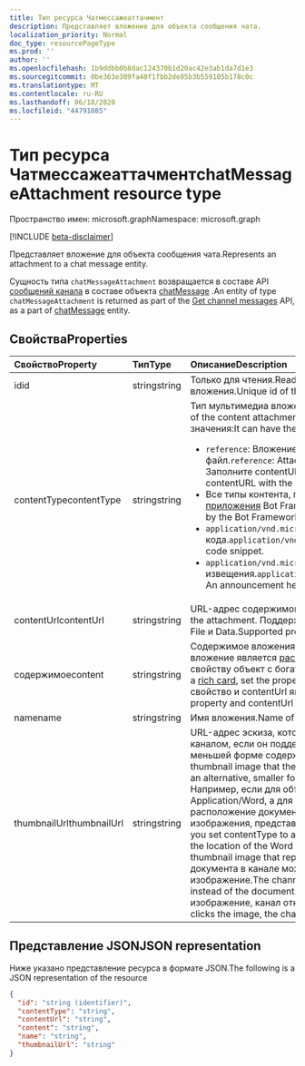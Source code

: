 ```yaml
---
title: Тип ресурса Чатмессажеаттачмент
description: Представляет вложение для объекта сообщения чата.
localization_priority: Normal
doc_type: resourcePageType
ms.prod: ''
author: ''
ms.openlocfilehash: 1b9ddbb0b8dac124370b1d20ac42e3ab1da7d1e3
ms.sourcegitcommit: 0be363e309fa40f1fbb2de85b3b559105b178c0c
ms.translationtype: MT
ms.contentlocale: ru-RU
ms.lasthandoff: 06/18/2020
ms.locfileid: "44791085"
---
```

# <a name="chatmessageattachment-resource-type"></a><span data-ttu-id="85cd1-103">Тип ресурса Чатмессажеаттачмент</span><span class="sxs-lookup"><span data-stu-id="85cd1-103">chatMessageAttachment resource type</span></span>

<span data-ttu-id="85cd1-104">Пространство имен: microsoft.graph</span><span class="sxs-lookup"><span data-stu-id="85cd1-104">Namespace: microsoft.graph</span></span>

[!INCLUDE [beta-disclaimer](../../includes/beta-disclaimer.md)]

<span data-ttu-id="85cd1-105">Представляет вложение для объекта сообщения чата.</span><span class="sxs-lookup"><span data-stu-id="85cd1-105">Represents an attachment to a chat message entity.</span></span>

<span data-ttu-id="85cd1-106">Сущность типа `chatMessageAttachment` возвращается в составе API [сообщений канала](../api/channel-list-messages.md) в составе объекта [chatMessage](chatmessage.md) .</span><span class="sxs-lookup"><span data-stu-id="85cd1-106">An entity of type `chatMessageAttachment` is returned as part of the [Get channel messages](../api/channel-list-messages.md) API, as a part of [chatMessage](chatmessage.md) entity.</span></span>

## <a name="properties"></a><span data-ttu-id="85cd1-107">Свойства</span><span class="sxs-lookup"><span data-stu-id="85cd1-107">Properties</span></span>
| <span data-ttu-id="85cd1-108">Свойство</span><span class="sxs-lookup"><span data-stu-id="85cd1-108">Property</span></span>     | <span data-ttu-id="85cd1-109">Тип</span><span class="sxs-lookup"><span data-stu-id="85cd1-109">Type</span></span>   |<span data-ttu-id="85cd1-110">Описание</span><span class="sxs-lookup"><span data-stu-id="85cd1-110">Description</span></span>|
|:---------------|:--------|:----------|
|<span data-ttu-id="85cd1-111">id</span><span class="sxs-lookup"><span data-stu-id="85cd1-111">id</span></span>|<span data-ttu-id="85cd1-112">string</span><span class="sxs-lookup"><span data-stu-id="85cd1-112">string</span></span>| <span data-ttu-id="85cd1-113">Только для чтения.</span><span class="sxs-lookup"><span data-stu-id="85cd1-113">Read-only.</span></span> <span data-ttu-id="85cd1-114">Уникальный идентификатор вложения.</span><span class="sxs-lookup"><span data-stu-id="85cd1-114">Unique id of the attachment.</span></span>|
|<span data-ttu-id="85cd1-115">contentType</span><span class="sxs-lookup"><span data-stu-id="85cd1-115">contentType</span></span>| <span data-ttu-id="85cd1-116">string</span><span class="sxs-lookup"><span data-stu-id="85cd1-116">string</span></span> | <span data-ttu-id="85cd1-117">Тип мультимедиа вложенного содержимого.</span><span class="sxs-lookup"><span data-stu-id="85cd1-117">The media type of the content attachment.</span></span> <span data-ttu-id="85cd1-118">Он может иметь следующие значения:</span><span class="sxs-lookup"><span data-stu-id="85cd1-118">It can have the following values:</span></span> <br><ul><li><span data-ttu-id="85cd1-119">`reference`: Вложение — это ссылка на другой файл.</span><span class="sxs-lookup"><span data-stu-id="85cd1-119">`reference`: Attachment is a link to another file.</span></span> <span data-ttu-id="85cd1-120">Заполните contentURL ссылкой на объект.</span><span class="sxs-lookup"><span data-stu-id="85cd1-120">Populate the contentURL with the link to the object.</span></span></li><li><span data-ttu-id="85cd1-121">Все типы контента, поддерживаемые [объектом приложения](/azure/bot-service/rest-api/bot-framework-rest-connector-api-reference?view=azure-bot-service-4.0#attachment-object) Bot Framework</span><span class="sxs-lookup"><span data-stu-id="85cd1-121">Any contentTypes supported by the Bot Framework's [Attachment object](/azure/bot-service/rest-api/bot-framework-rest-connector-api-reference?view=azure-bot-service-4.0#attachment-object)</span></span></li><li><span data-ttu-id="85cd1-122">`application/vnd.microsoft.card.codesnippet`: Фрагмент кода.</span><span class="sxs-lookup"><span data-stu-id="85cd1-122">`application/vnd.microsoft.card.codesnippet`: A code snippet.</span></span> </li><li><span data-ttu-id="85cd1-123">`application/vnd.microsoft.card.announcement`: Заголовок извещения.</span><span class="sxs-lookup"><span data-stu-id="85cd1-123">`application/vnd.microsoft.card.announcement`: An announcement header.</span></span> </li>|
|<span data-ttu-id="85cd1-124">contentUrl</span><span class="sxs-lookup"><span data-stu-id="85cd1-124">contentUrl</span></span>|<span data-ttu-id="85cd1-125">string</span><span class="sxs-lookup"><span data-stu-id="85cd1-125">string</span></span>|<span data-ttu-id="85cd1-126">URL-адрес содержимого вложения.</span><span class="sxs-lookup"><span data-stu-id="85cd1-126">URL for the content of the attachment.</span></span> <span data-ttu-id="85cd1-127">Поддерживаемые протоколы: HTTP, HTTPS, File и Data.</span><span class="sxs-lookup"><span data-stu-id="85cd1-127">Supported protocols: http, https, file and data.</span></span>|
|<span data-ttu-id="85cd1-128">содержимое</span><span class="sxs-lookup"><span data-stu-id="85cd1-128">content</span></span>|<span data-ttu-id="85cd1-129">string</span><span class="sxs-lookup"><span data-stu-id="85cd1-129">string</span></span>|<span data-ttu-id="85cd1-130">Содержимое вложения.</span><span class="sxs-lookup"><span data-stu-id="85cd1-130">The content of the attachment.</span></span> <span data-ttu-id="85cd1-131">Если вложение является [расширенной карточкой](/microsoftteams/platform/task-modules-and-cards/cards/cards-reference), задайте свойству объект с богатыми карточками.</span><span class="sxs-lookup"><span data-stu-id="85cd1-131">If the attachment is a [rich card](/microsoftteams/platform/task-modules-and-cards/cards/cards-reference), set the property to the rich card object.</span></span> <span data-ttu-id="85cd1-132">Это свойство и contentUrl являются взаимоисключающими.</span><span class="sxs-lookup"><span data-stu-id="85cd1-132">This property and contentUrl are mutually exclusive.</span></span>|
|<span data-ttu-id="85cd1-133">name</span><span class="sxs-lookup"><span data-stu-id="85cd1-133">name</span></span>|<span data-ttu-id="85cd1-134">string</span><span class="sxs-lookup"><span data-stu-id="85cd1-134">string</span></span>|<span data-ttu-id="85cd1-135">Имя вложения.</span><span class="sxs-lookup"><span data-stu-id="85cd1-135">Name of the attachment.</span></span>|
|<span data-ttu-id="85cd1-136">thumbnailUrl</span><span class="sxs-lookup"><span data-stu-id="85cd1-136">thumbnailUrl</span></span>| <span data-ttu-id="85cd1-137">string</span><span class="sxs-lookup"><span data-stu-id="85cd1-137">string</span></span> |<span data-ttu-id="85cd1-138">URL-адрес эскиза, который может использоваться каналом, если он поддерживается в альтернативной, меньшей форме содержимого или contentUrl.</span><span class="sxs-lookup"><span data-stu-id="85cd1-138">URL to a thumbnail image that the channel can use if it supports using an alternative, smaller form of content or contentUrl.</span></span> <span data-ttu-id="85cd1-139">Например, если для объекта contentType задано значение Application/Word, а для параметра contentUrl задано расположение документа Word, можно включить эскиз изображения, представляющий документ.</span><span class="sxs-lookup"><span data-stu-id="85cd1-139">For example, if you set contentType to application/word and set contentUrl to the location of the Word document, you might include a thumbnail image that represents the document.</span></span> <span data-ttu-id="85cd1-140">Вместо документа в канале может отображаться миниатюрное изображение.</span><span class="sxs-lookup"><span data-stu-id="85cd1-140">The channel could display the thumbnail image instead of the document.</span></span> <span data-ttu-id="85cd1-141">Когда пользователь щелкает изображение, канал открывает документ.</span><span class="sxs-lookup"><span data-stu-id="85cd1-141">When the user clicks the image, the channel would open the document.</span></span>|

## <a name="json-representation"></a><span data-ttu-id="85cd1-142">Представление JSON</span><span class="sxs-lookup"><span data-stu-id="85cd1-142">JSON representation</span></span>
 <span data-ttu-id="85cd1-143">Ниже указано представление ресурса в формате JSON.</span><span class="sxs-lookup"><span data-stu-id="85cd1-143">The following is a JSON representation of the resource</span></span>

<!-- {
  "blockType": "resource",
  "optionalProperties": [
    "thumbnailUrl",
    "content",
    "contentUrl"
  ],
  "keyProperty": "id",
  "@odata.type": "microsoft.graph.chatMessageAttachment"
}-->

```json
{
  "id": "string (identifier)",
  "contentType": "string",
  "contentUrl": "string",
  "content": "string",
  "name": "string",
  "thumbnailUrl": "string"
}

```

<!-- uuid: 8fcb5dbc-d5aa-4681-8e31-b001d5168d79
2015-10-25 14:57:30 UTC -->
<!--
{
  "type": "#page.annotation",
  "description": "chat attachment resource",
  "keywords": "",
  "section": "documentation",
  "tocPath": "",
  "suppressions": []
}
-->
